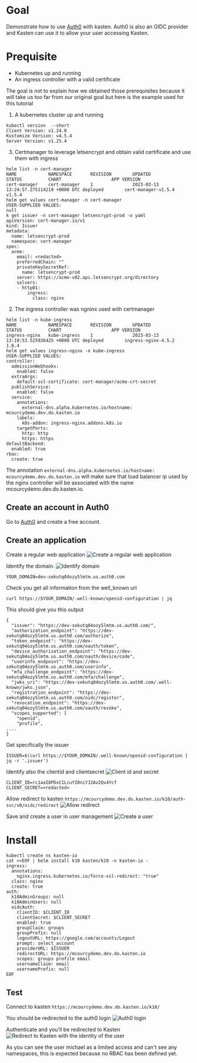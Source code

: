 # Goal 

Demonstrate how to use [Auth0](https://auth0.com) with kasten. Auth0 is also an OIDC provider 
and Kasten can use it to allow your user accessing Kasten. 

# Prequisite 

- Kubernetes up and running 
- An ingress controller with a valid certificate 

The goal is not to explain how we obtained those prerequisites because it will take us 
too far from our original goal but here is the example used for this tutorial

1. A kubernetes cluster up and running
```
kubectl version  --short
Client Version: v1.24.0
Kustomize Version: v4.5.4
Server Version: v1.25.4
```

3. Certmanager to leverage letsencrypt and obtain valid certificate and use them with ingress 
```
helm list -n cert-manager
NAME            NAMESPACE       REVISION        UPDATED                                 STATUS          CHART                   APP VERSION
cert-manager    cert-manager    1               2023-03-13 13:24:57.275114219 +0000 UTC deployed        cert-manager-v1.5.4     v1.5.4 
helm get values cert-manager -n cert-manager
USER-SUPPLIED VALUES:
null
k get issuer -n cert-manager letsencrypt-prod -o yaml
apiVersion: cert-manager.io/v1
kind: Issuer
metadata:
  name: letsencrypt-prod
  namespace: cert-manager  
spec:
  acme:
    email: <redacted>
    preferredChain: ""
    privateKeySecretRef:
      name: letsencrypt-prod
    server: https://acme-v02.api.letsencrypt.org/directory
    solvers:
    - http01:
        ingress:
          class: nginx
```

2. The ingress controller was ngninx used with certmanager 
```
helm list -n kube-ingress
NAME            NAMESPACE       REVISION        UPDATED                                 STATUS          CHART                   APP VERSION
ingress-nginx   kube-ingress    1               2023-03-13 13:18:53.525936425 +0000 UTC deployed        ingress-nginx-4.5.2     1.6.4 
helm get values ingress-nginx -n kube-ingress 
USER-SUPPLIED VALUES:
controller:
  admissionWebhooks:
    enabled: false
  extraArgs:
    default-ssl-certificate: cert-manager/acme-crt-secret
  publishService:
    enabled: false
  service:
    annotations:
      external-dns.alpha.kubernetes.io/hostname: mcourcydemo.dev.do.kasten.io
    labels:
      k8s-addon: ingress-nginx.addons.k8s.io
    targetPorts:
      http: http
      https: https
defaultBackend:
  enabled: true
rbac:
  create: true
```

The annotation `external-dns.alpha.kubernetes.io/hostname: mcourcydemo.dev.do.kasten.io` will make sure that 
load balancer ip used by the nginx controller will be associated with the name mcourcydemo.dev.do.kasten.io.


## Create an account in Auth0

Go to [Auth0](https://auth0.com) and create a free account. 

## Create an application

Create a regular web application 
![Create a regular web application](./images/create-web-application.png)

Identify the domain.
![Identify domain](./images/identify-domain.png)
```
YOUR_DOMAIN=dev-sekutq04ozy5lmtm.us.auth0.com
```

Check you get all information from the well_known url
```
curl https://$YOUR_DOMAIN/.well-known/openid-configuration | jq
```

This should give you this output

```
{
  "issuer": "https://dev-sekutq04ozy5lmtm.us.auth0.com/",
  "authorization_endpoint": "https://dev-sekutq04ozy5lmtm.us.auth0.com/authorize",
  "token_endpoint": "https://dev-sekutq04ozy5lmtm.us.auth0.com/oauth/token",
  "device_authorization_endpoint": "https://dev-sekutq04ozy5lmtm.us.auth0.com/oauth/device/code",
  "userinfo_endpoint": "https://dev-sekutq04ozy5lmtm.us.auth0.com/userinfo",
  "mfa_challenge_endpoint": "https://dev-sekutq04ozy5lmtm.us.auth0.com/mfa/challenge",
  "jwks_uri": "https://dev-sekutq04ozy5lmtm.us.auth0.com/.well-known/jwks.json",
  "registration_endpoint": "https://dev-sekutq04ozy5lmtm.us.auth0.com/oidc/register",
  "revocation_endpoint": "https://dev-sekutq04ozy5lmtm.us.auth0.com/oauth/revoke",
  "scopes_supported": [
    "openid",
    "profile",
....
}
```

Get specifically the issuer 
```
ISSUER=$(curl https://$YOUR_DOMAIN/.well-known/openid-configuration | jq -r '.issuer')
```

Identify also the clientid and clientsecret 
![Client id and secret](./images/client-secret.png)
```
CLIENT_ID=rc1aaI8PDxC1LcuYI0niYJ2Av2Qv4Ycf
CLIENT_SECRET=<redacted>
```

Allow redirect to kasten `https://mcourcydemo.dev.do.kasten.io/k10/auth-svc/v0/oidc/redirect` 
![Allow redirect](./images/allow-redirect.png)


Save and create a user in user management 
![Create a user](./images/create-user.png)

# Install 

```
kubectl create ns kasten-io 
cat <<EOF | helm install k10 kasten/k10 -n kasten-io - 
ingress:
  annotations:
    nginx.ingress.kubernetes.io/force-ssl-redirect: "true"
  class: nginx
  create: true
auth:
  k10AdminGroups: null
  k10AdminUsers: null
  oidcAuth:
    clientID: $CLIENT_ID
    clientSecret: $CLIENT_SECRET
    enabled: true
    groupClaim: groups
    groupPrefix: null
    logoutURL: https://google.com/accounts/Logout
    prompt: select_account
    providerURL: $ISSUER
    redirectURL: https://mcourcydemo.dev.do.kasten.io
    scopes: groups profile email
    usernameClaim: email
    usernamePrefix: null
EOF
```

## Test 

Connect to kasten `https://mcourcydemo.dev.do.kasten.io/k10/`

You should be redirected to the auth0 login 
![Auth0 login](./images/auth0-login.png)

Authenticate and you'll be redirected to Kasten 
![Redirect to Kasten with the identity of the user](./images/redirect-to-kasten.png)

As you can see the user michael as a limited access and can't see any namespaces, this is expected because no RBAC 
has been defined yet.
